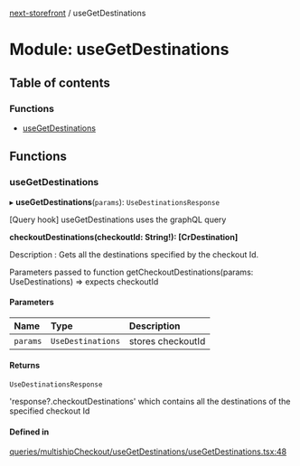 [next-storefront](../README.md) / useGetDestinations

# Module: useGetDestinations

## Table of contents

### Functions

- [useGetDestinations](useGetDestinations.md#usegetdestinations)

## Functions

### useGetDestinations

▸ **useGetDestinations**(`params`): `UseDestinationsResponse`

[Query hook] useGetDestinations uses the graphQL query

<b>checkoutDestinations(checkoutId: String!): [CrDestination]</b>

Description : Gets all the destinations specified by the checkout Id.

Parameters passed to function getCheckoutDestinations(params: UseDestinations) => expects checkoutId

#### Parameters

| Name     | Type              | Description       |
| :------- | :---------------- | :---------------- |
| `params` | `UseDestinations` | stores checkoutId |

#### Returns

`UseDestinationsResponse`

'response?.checkoutDestinations' which contains all the destinations of the specified checkout Id

#### Defined in

[queries/multishipCheckout/useGetDestinations/useGetDestinations.tsx:48](https://github.com/KiboSoftware/nextjs-storefront/blob/474c22ea/hooks/queries/multishipCheckout/useGetDestinations/useGetDestinations.tsx#L48)
